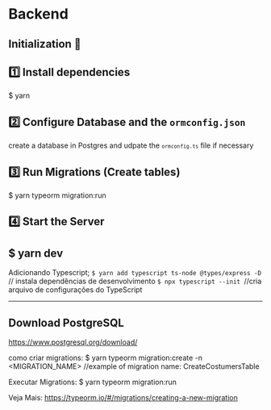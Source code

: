 # Backend

## Initialization 🚀

## 1️⃣ Install dependencies
$ yarn

## 2️⃣ Configure Database and the `ormconfig.json`
create a database in Postgres and udpate the <code>`ormconfig.ts`</code> file if necessary

## 3️⃣ Run Migrations (Create tables)
$ yarn typeorm migration:run

## 4️⃣ Start the Server
$ yarn dev
----------------

Adicionando Typescript;
``$ yarn add typescript ts-node @types/express -D`` // instala dependências de desenvolvimento
``$ npx typescript --init ``//cria arquivo de configurações do TypeScript 

------------------
## Download PostgreSQL
https://www.postgresql.org/download/


como criar migrations:
$ yarn typeorm migration:create -n <MIGRATION_NAME> //example of migration name: CreateCostumersTable

Executar Migrations:
$ yarn typeorm migration:run

Veja Mais: https://typeorm.io/#/migrations/creating-a-new-migration
